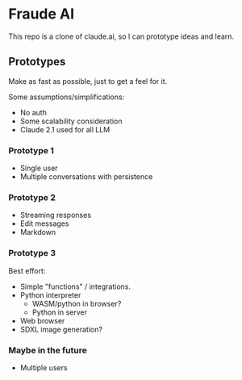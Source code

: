 # Fraude AI

This repo is a clone of claude.ai, so I can prototype ideas and learn.

## Prototypes

Make as fast as possible, just to get a feel for it.

Some assumptions/simplifications:

* No auth
* Some scalability consideration
* Claude 2.1 used for all LLM

### Prototype 1

* Single user
* Multiple conversations with persistence

### Prototype 2

* Streaming responses
* Edit messages
* Markdown

### Prototype 3

Best effort:

* Simple "functions" / integrations.
* Python interpreter
    * WASM/python in browser?
    * Python in server
* Web browser
* SDXL image generation?

### Maybe in the future

* Multiple users

